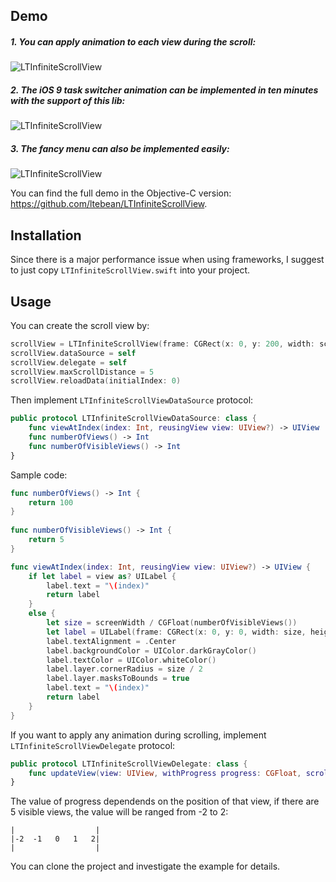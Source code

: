 ## Demo
##### 1. You can apply animation to each view during the scroll:
![LTInfiniteScrollView](https://raw.githubusercontent.com/ltebean/LTInfiniteScrollView/master/demo/demo.gif)

##### 2. The iOS 9 task switcher animation can be implemented in ten minutes with the support of this lib:
![LTInfiniteScrollView](https://raw.githubusercontent.com/ltebean/LTInfiniteScrollView/master/demo/task-switcher-demo.gif)


##### 3. The fancy menu can also be implemented easily:
![LTInfiniteScrollView](https://raw.githubusercontent.com/ltebean/LTInfiniteScrollView/master/demo/menu-demo.gif)

You can find the full demo in the Objective-C version: https://github.com/ltebean/LTInfiniteScrollView.

## Installation

Since there is a major performance issue when using frameworks, I suggest to just copy `LTInfiniteScrollView.swift` into your project.


## Usage

You can create the scroll view by:
```swift
scrollView = LTInfiniteScrollView(frame: CGRect(x: 0, y: 200, width: screenWidth, height: 300))
scrollView.dataSource = self
scrollView.delegate = self
scrollView.maxScrollDistance = 5
scrollView.reloadData(initialIndex: 0)
```

Then implement `LTInfiniteScrollViewDataSource` protocol:
```swift
public protocol LTInfiniteScrollViewDataSource: class {
    func viewAtIndex(index: Int, reusingView view: UIView?) -> UIView
    func numberOfViews() -> Int
    func numberOfVisibleViews() -> Int
}
```

Sample code:
```swift
func numberOfViews() -> Int {
    return 100
}
    
func numberOfVisibleViews() -> Int {
    return 5
}

func viewAtIndex(index: Int, reusingView view: UIView?) -> UIView {
    if let label = view as? UILabel {
        label.text = "\(index)"
        return label
    }
    else {
        let size = screenWidth / CGFloat(numberOfVisibleViews())
        let label = UILabel(frame: CGRect(x: 0, y: 0, width: size, height: size))
        label.textAlignment = .Center
        label.backgroundColor = UIColor.darkGrayColor()
        label.textColor = UIColor.whiteColor()
        label.layer.cornerRadius = size / 2
        label.layer.masksToBounds = true
        label.text = "\(index)"
        return label
    }
}
```


If you want to apply any animation during scrolling, implement `LTInfiniteScrollViewDelegate` protocol: 
```swift
public protocol LTInfiniteScrollViewDelegate: class {
    func updateView(view: UIView, withProgress progress: CGFloat, scrollDirection direction: ScrollDirection)
}

```
The value of progress dependends on the position of that view, if there are 5 visible views, the value will be ranged from -2 to 2:
```
|                  |
|-2  -1   0   1   2|
|                  |
```

You can clone the project and investigate the example for details. 